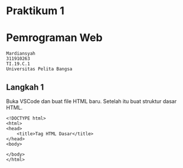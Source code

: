 # Praktikum 1
# Pemrograman Web
```
Mardiansyah
311910263
TI.19.C.1
Universitas Pelita Bangsa
```
## Langkah 1
Buka VSCode dan buat file HTML baru. Setelah itu buat struktur dasar HTML.
```
<!DOCTYPE html>
<html>
<head>
    <title>Tag HTML Dasar</title>
</head>
<body>

</body>
</html>
